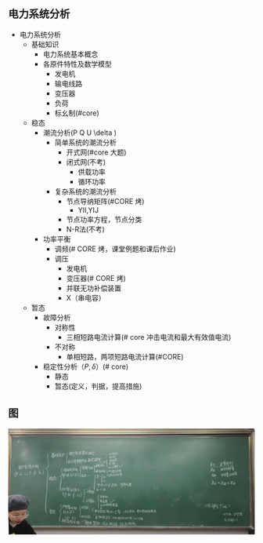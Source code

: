 ## 电力系统分析

- 电力系统分析
  - 基础知识
    - 电力系统基本概念
    - 各原件特性及数学模型
      - 发电机
      - 输电线路
      - 变压器
      - 负荷
      - 标幺制(#core)
  - 稳态
    - 潮流分析(P Q U \delta )
      - 简单系统的潮流分析
        - 开式网(#core 大题)
        - 闭式网(不考)
          - 供载功率
          - 循环功率
      - 复杂系统的潮流分析
        - 节点导纳矩阵(#CORE 烤)
          - YII,YIJ
        - 节点功率方程，节点分类
        - N-R法(不考)
    - 功率平衡
      - 调频(# CORE 烤，课堂例题和课后作业)
      - 调压
        - 发电机
        - 变压器(# CORE 烤)
        - 并联无功补偿装置
        - X（串电容）
  - 暂态
    - 故障分析
      - 对称性
        - 三相短路电流计算(# core 冲击电流和最大有效值电流)
      - 不对称
        - 单相短路，两项短路电流计算(#CORE)
    - 稳定性分析（$P,\delta$）(# core)
      - 静态
      - 暂态(定义，判据，提高措施)

## 图

![alt text](984ea0c645a9bc2acb01d7e34e3ebb2.jpg)
